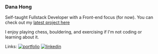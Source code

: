 ### Dana Hong

Self-taught Fullstack Developer with a Front-end focus (for now). 
You can check out my [latest project here](https://audiophile-e-commerce-dh.netlify.app/)


I enjoy playing chess, bouldering, and exercising if I'm not coding or learning about it.

Links:
[![portfolio](https://img.shields.io/badge/my_portfolio-000?style=for-the-badge&logo=ko-fi&logoColor=white)](https://danahong.com/)
[![linkedin](https://img.shields.io/badge/linkedin-0A66C2?style=for-the-badge&logo=linkedin&logoColor=white)](https://www.linkedin.com/in/dana-hong/)
